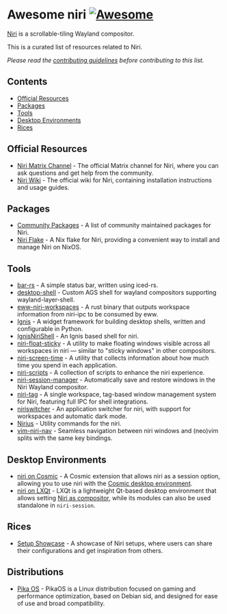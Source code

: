 <!--lint disable awesome-heading-->
# Awesome niri [![Awesome](https://awesome.re/badge-flat.svg)](https://awesome.re)

[Niri](https://github.com/YaLTeR/niri) is a scrollable-tiling Wayland compositor.

This is a curated list of resources related to Niri.

_Please read the [contributing guidelines](CONTRIBUTING.md) before contributing to this list._

## Contents
- [Official Resources](#official-resources)
- [Packages](#packages)
- [Tools](#tools)
- [Desktop Environments](#desktop-environments)
- [Rices](#rices)

## Official Resources
- [Niri Matrix Channel](https://matrix.to/#/#niri:matrix.org) - The official Matrix channel for Niri, where you can ask questions and get help from the community.
- [Niri Wiki](https://github.com/YaLTeR/niri/wiki/Getting-Started) - The official wiki for Niri, containing installation instructions and usage guides.

## Packages
- [Community Packages](https://repology.org/project/niri/packages) - A list of community maintained packages for Niri.
- [Niri Flake](https://github.com/sodiboo/niri-flake) - A Nix flake for Niri, providing a convenient way to install and manage Niri on NixOS.

## Tools
- [bar-rs](https://github.com/faervan/bar-rs) - A simple status bar, written using iced-rs.
- [desktop-shell](https://github.com/hashankur/desktop-shell) - Custom AGS shell for wayland compositors supporting wayland-layer-shell.
- [eww-niri-workspaces](https://github.com/druskus20/eww-niri-workspaces) - A rust binary that outputs workspace information from niri-ipc to be consumed by eww.
- [Ignis](https://github.com/linkfrg/ignis) - A widget framework for building desktop shells, written and configurable in Python.
- [IgnisNiriShell](https://github.com/lost-melody/IgnisNiriShell) - An Ignis based shell for niri.
- [niri-float-sticky](https://github.com/probeldev/niri-float-sticky) - A utility to make floating windows visible across all workspaces in niri — similar to "sticky windows" in other compositors.
- [niri-screen-time](https://github.com/probeldev/niri-screen-time) - A utility that collects information about how much time you spend in each application.
- [niri-scripts](https://github.com/0xwal/niri-scripts) - A collection of scripts to enhance the niri experience.
- [niri-session-manager](https://github.com/MTeaHead/niri-session-manager) - Automatically save and restore windows in the Niri Wayland compositor.
- [niri-tag](https://git.atagen.co/atagen/niri-tag) - A single workspace, tag-based window management system for Niri, featuring full IPC for shell integrations.
- [niriswitcher](https://github.com/isaksamsten/niriswitcher) - An application switcher for niri, with support for workspaces and automatic dark mode.
- [Nirius](https://sr.ht/~tsdh/nirius) - Utility commands for the niri.
- [vim-niri-nav](https://github.com/andergrim/vim-niri-nav) - Seamless navigation between niri windows and (neo)vim splits with the same key bindings.

## Desktop Environments
- [niri on Cosmic](https://github.com/Drakulix/cosmic-ext-extra-sessions) - A Cosmic extension that allows niri as a session option, allowing you to use niri with the [Cosmic desktop environment](https://github.com/pop-os/cosmic-epoch).
- [niri on LXQt](https://lxqt-project.org) - LXQt is a lightweight Qt-based desktop environment that allows setting [Niri as compositor](https://github.com/lxqt/lxqt/wiki/ConfigWaylandSettings), while its modules can also be used standalone in `niri-session`.

## Rices
- [Setup Showcase](https://github.com/YaLTeR/niri/discussions/325) - A showcase of Niri setups, where users can share their configurations and get inspiration from others.

## Distributions
- [Pika OS](https://wiki.pika-os.com/en/home) - PikaOS is a Linux distribution focused on gaming and performance optimization, based on Debian sid, and designed for ease of use and broad compatibility.
